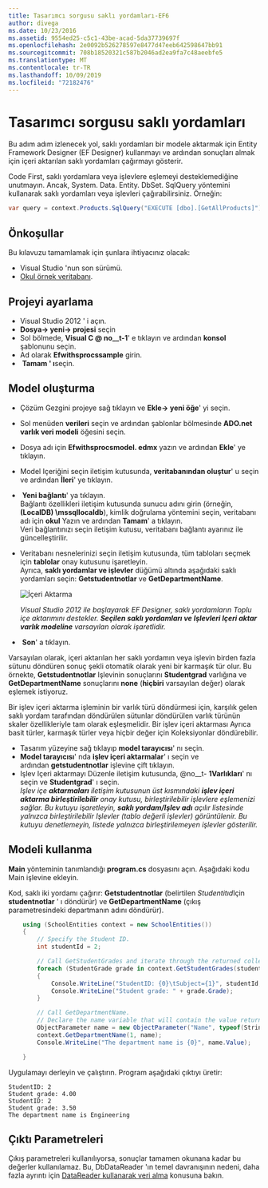 ```yaml
---
title: Tasarımcı sorgusu saklı yordamları-EF6
author: divega
ms.date: 10/23/2016
ms.assetid: 9554ed25-c5c1-43be-acad-5da37739697f
ms.openlocfilehash: 2e0092b526278597e8477d47eeb642598647bb91
ms.sourcegitcommit: 708b18520321c587b2046ad2ea9fa7c48aeebfe5
ms.translationtype: MT
ms.contentlocale: tr-TR
ms.lasthandoff: 10/09/2019
ms.locfileid: "72182476"
---
```

# <a name="designer-query-stored-procedures"></a>Tasarımcı sorgusu saklı yordamları
Bu adım adım izlenecek yol, saklı yordamları bir modele aktarmak için Entity Framework Designer (EF Designer) kullanmayı ve ardından sonuçları almak için içeri aktarılan saklı yordamları çağırmayı gösterir. 

Code First, saklı yordamlara veya işlevlere eşlemeyi desteklemediğine unutmayın. Ancak, System. Data. Entity. DbSet. SqlQuery yöntemini kullanarak saklı yordamları veya işlevleri çağırabilirsiniz. Örneğin:
``` csharp
var query = context.Products.SqlQuery("EXECUTE [dbo].[GetAllProducts]")`;
```

## <a name="prerequisites"></a>Önkoşullar

Bu kılavuzu tamamlamak için şunlara ihtiyacınız olacak:

- Visual Studio 'nun son sürümü.
- [Okul örnek veritabanı](~/ef6/resources/school-database.md).

## <a name="set-up-the-project"></a>Projeyi ayarlama

-   Visual Studio 2012 ' i açın.
-   **Dosya-&gt; yeni-&gt; projesi** seçin
-   Sol bölmede, **Visual C @ no__t-1**' e tıklayın ve ardından **konsol** şablonunu seçin.
-   Ad olarak **Efwithsprocssample** girin.
-    **Tamam ' ı**seçin.

## <a name="create-a-model"></a>Model oluşturma

-   Çözüm Gezgini projeye sağ tıklayın ve **Ekle-&gt; yeni öğe**' yi seçin.
-   Sol menüden **verileri** seçin ve ardından şablonlar bölmesinde **ADO.net varlık veri modeli** öğesini seçin.
-   Dosya adı için **Efwithsprocsmodel. edmx** yazın ve ardından **Ekle**' ye tıklayın.
-   Model Içeriğini seçin iletişim kutusunda, **veritabanından oluştur**' u seçin ve ardından **İleri**' ye tıklayın.
-    **Yeni bağlantı**' ya tıklayın.  
    Bağlantı özellikleri iletişim kutusunda sunucu adını girin (örneğin, **(LocalDB) \\mssqllocaldb**), kimlik doğrulama yöntemini seçin, veritabanı adı için **okul** Yazın ve ardından **Tamam**' a tıklayın.  
    Veri bağlantınızı seçin iletişim kutusu, veritabanı bağlantı ayarınız ile güncelleştirilir.
-   Veritabanı nesnelerinizi seçin iletişim kutusunda, tüm tabloları seçmek için **tablolar** onay kutusunu işaretleyin.  
    Ayrıca, **saklı yordamlar ve işlevler** düğümü altında aşağıdaki saklı yordamları seçin: **Getstudentnotlar** ve **GetDepartmentName**. 

    ![İçeri Aktarma](~/ef6/media/import.jpg)

    *Visual Studio 2012 ile başlayarak EF Designer, saklı yordamların Toplu içe aktarımını destekler. **Seçilen saklı yordamları ve Işlevleri Içeri aktar varlık modeline** varsayılan olarak işaretlidir.*
-    **Son**' a tıklayın.

Varsayılan olarak, içeri aktarılan her saklı yordamın veya işlevin birden fazla sütunu döndüren sonuç şekli otomatik olarak yeni bir karmaşık tür olur. Bu örnekte, **Getstudentnotlar** Işlevinin sonuçlarını **Studentgrad** varlığına ve **GetDepartmentName** sonuçlarını **none** (**hiçbiri** varsayılan değer) olarak eşlemek istiyoruz.

Bir işlev içeri aktarma işleminin bir varlık türü döndürmesi için, karşılık gelen saklı yordam tarafından döndürülen sütunlar döndürülen varlık türünün skaler özellikleriyle tam olarak eşleşmelidir. Bir işlev içeri aktarması Ayrıca basit türler, karmaşık türler veya hiçbir değer için Koleksiyonlar döndürebilir.

-   Tasarım yüzeyine sağ tıklayıp **model tarayıcısı**' nı seçin.
-   **Model tarayıcısı**' nda **işlev içeri aktarmalar**' ı seçin ve ardından **getstudentnotlar** işlevine çift tıklayın.
-   Işlev Içeri aktarmayı Düzenle iletişim kutusunda, @no__t- **1Varlıkları**' nı seçin ve **Studentgrad**' ı seçin.  
    *Işlev içe **aktarmaları** iletişim kutusunun üst kısmındaki **işlev içeri aktarma birleştirilebilir** onay kutusu, birleştirilebilir işlevlere eşlemenizi sağlar. Bu kutuyu işaretleyin, **saklı yordam/Işlev adı** açılır listesinde yalnızca birleştirilebilir Işlevler (tablo değerli işlevler) görüntülenir. Bu kutuyu denetlemeyin, listede yalnızca birleştirilemeyen işlevler gösterilir.*

## <a name="use-the-model"></a>Modeli kullanma

**Main** yönteminin tanımlandığı **program.cs** dosyasını açın. Aşağıdaki kodu Main işlevine ekleyin.

Kod, saklı iki yordamı çağırır: **Getstudentnotlar** (belirtilen *Studentitıd*Için **studentnotlar** ' ı döndürür) ve **GetDepartmentName** (çıkış parametresindeki departmanın adını döndürür).  

``` csharp
    using (SchoolEntities context = new SchoolEntities())
    {
        // Specify the Student ID.
        int studentId = 2;

        // Call GetStudentGrades and iterate through the returned collection.
        foreach (StudentGrade grade in context.GetStudentGrades(studentId))
        {
            Console.WriteLine("StudentID: {0}\tSubject={1}", studentId, grade.Subject);
            Console.WriteLine("Student grade: " + grade.Grade);
        }

        // Call GetDepartmentName.
        // Declare the name variable that will contain the value returned by the output parameter.
        ObjectParameter name = new ObjectParameter("Name", typeof(String));
        context.GetDepartmentName(1, name);
        Console.WriteLine("The department name is {0}", name.Value);

    }
```

Uygulamayı derleyin ve çalıştırın. Program aşağıdaki çıktıyı üretir:

```console
StudentID: 2
Student grade: 4.00
StudentID: 2
Student grade: 3.50
The department name is Engineering
```

<a name="output-parameters"></a>Çıktı Parametreleri
-----------------

Çıkış parametreleri kullanılıyorsa, sonuçlar tamamen okunana kadar bu değerler kullanılamaz. Bu, DbDataReader 'ın temel davranışının nedeni, daha fazla ayrıntı için [DataReader kullanarak veri alma](https://go.microsoft.com/fwlink/?LinkID=398589) konusuna bakın.
